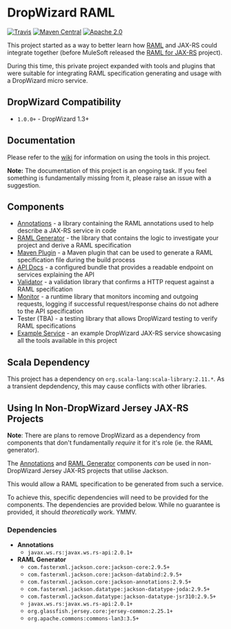 # DropWizard RAML

[![Travis](https://img.shields.io/travis/ozwolf-software/dropwizard-raml.svg?style=flat-square)](https://travis-ci.org/ozwolf-software/dropwizard-raml)
[![Maven Central](https://img.shields.io/maven-central/v/net.ozwolf/dropwizard-raml.svg?style=flat-square)](http://search.maven.org/#search%7Cgav%7C1%7Cg%3A%22net.ozwolf%22%20AND%20a%3A%22dropwizard-raml%22)
[![Apache 2.0](https://img.shields.io/badge/License-Apache%202.0-blue.svg?style=flat-square)](LICENSE)

This project started as a way to better learn how [RAML](https://raml.org) and JAX-RS could integrate together (before MuleSoft released the [RAML for JAX-RS](https://github.com/mulesoft-labs/raml-for-jax-rs) project).

During this time, this private project expanded with tools and plugins that were suitable for integrating RAML specification generating and usage with a DropWizard micro service.

## DropWizard Compatibility

+ `1.0.0+` - DropWizard 1.3+

## Documentation

Please refer to the [wiki](https://github.com/ozwolf-software/dropwizard-raml/wiki) for information on using the tools in this project.

**Note:** The documentation of this project is an ongoing task.  If you feel something is fundamentally missing from it, please raise an issue with a suggestion.

## Components

+ [Annotations](./dropwizard-raml-annotations) - a library containing the RAML annotations used to help describe a JAX-RS service in code
+ [RAML Generator](./dropwizard-raml-generator) - the library that contains the logic to investigate your project and derive a RAML specification
+ [Maven Plugin](./dropwizard-raml-maven-plugin) - a Maven plugin that can be used to generate a RAML specification file during the build process
+ [API Docs](./dropwizard-raml-apidocs) - a configured bundle that provides a readable endpoint on services explaining the API
+ [Validator](./dropwizard-raml-validator) - a validation library that confirms a HTTP request against a RAML specification 
+ [Monitor](./dropwizard-raml-monitor) - a runtime library that monitors incoming and outgoing requests, logging if successful request/response chains do not adhere to the API specification
+ Tester (TBA) - a testing library that allows DropWizard testing to verify RAML specifications
+ [Example Service](./examples/example-service/dropwizard-raml-example-service) - an example DropWizard JAX-RS service showcasing all the tools available in this project

## Scala Dependency

This project has a dependency on `org.scala-lang:scala-library:2.11.*`.  As a transient depdendency, this may cause conflicts with other libraries.

## Using In Non-DropWizard Jersey JAX-RS Projects

**Note**: There are plans to remove DropWizard as a dependency from components that don't fundamentally _require_ it for it's role (ie. the RAML generator).

The [Annotations](./dropwizard-raml-annotations) and [RAML Generator](./dropwizard-raml-generator) components _can_ be used in non-DropWizard Jersey JAX-RS projects that utilise Jackson.

This would allow a RAML specification to be generated from such a service.

To achieve this, specific dependencies will need to be provided for the components.  The dependencies are provided below.  While no guarantee is provided, it should _theoretically_ work.  YMMV.

### Dependencies

+ **Annotations**
    + `javax.ws.rs:javax.ws.rs-api:2.0.1+`
+ **RAML Generator**
    + `com.fasterxml.jackson.core:jackson-core:2.9.5+`
    + `com.fasterxml.jackson.core:jackson-databind:2.9.5+`
    + `com.fasterxml.jackson.core:jackson-annotations:2.9.5+`
    + `com.fasterxml.jackson.datatype:jackson-datatype-joda:2.9.5+`
    + `com.fasterxml.jackson.datatype:jackson-datatype-jsr310:2.9.5+`
    + `javax.ws.rs:javax.ws.rs-api:2.0.1+`
    + `org.glassfish.jersey.core:jersey-common:2.25.1+`
    + `org.apache.commons:commons-lan3:3.5+`

